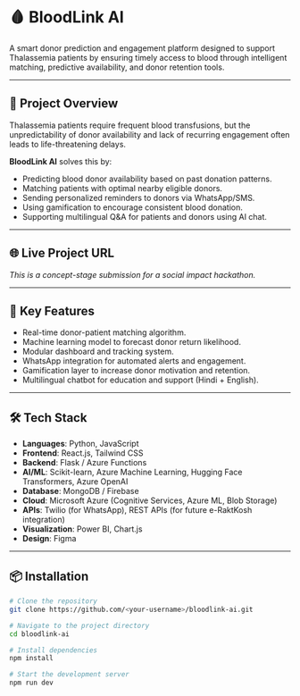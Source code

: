 # 🩸 BloodLink AI

A smart donor prediction and engagement platform designed to support Thalassemia patients by ensuring timely access to blood through intelligent matching, predictive availability, and donor retention tools.

---

## 🚀 Project Overview

Thalassemia patients require frequent blood transfusions, but the unpredictability of donor availability and lack of recurring engagement often leads to life-threatening delays.

**BloodLink AI** solves this by:
- Predicting blood donor availability based on past donation patterns.
- Matching patients with optimal nearby eligible donors.
- Sending personalized reminders to donors via WhatsApp/SMS.
- Using gamification to encourage consistent blood donation.
- Supporting multilingual Q&A for patients and donors using AI chat.

---

## 🌐 Live Project URL

_This is a concept-stage submission for a social impact hackathon._

---

## 🧠 Key Features

- Real-time donor-patient matching algorithm.
- Machine learning model to forecast donor return likelihood.
- Modular dashboard and tracking system.
- WhatsApp integration for automated alerts and engagement.
- Gamification layer to increase donor motivation and retention.
- Multilingual chatbot for education and support (Hindi + English).

---

## 🛠 Tech Stack

- **Languages**: Python, JavaScript
- **Frontend**: React.js, Tailwind CSS
- **Backend**: Flask / Azure Functions
- **AI/ML**: Scikit-learn, Azure Machine Learning, Hugging Face Transformers, Azure OpenAI
- **Database**: MongoDB / Firebase
- **Cloud**: Microsoft Azure (Cognitive Services, Azure ML, Blob Storage)
- **APIs**: Twilio (for WhatsApp), REST APIs (for future e-RaktKosh integration)
- **Visualization**: Power BI, Chart.js
- **Design**: Figma

---

## 📦 Installation

```bash
# Clone the repository
git clone https://github.com/<your-username>/bloodlink-ai.git

# Navigate to the project directory
cd bloodlink-ai

# Install dependencies
npm install

# Start the development server
npm run dev
